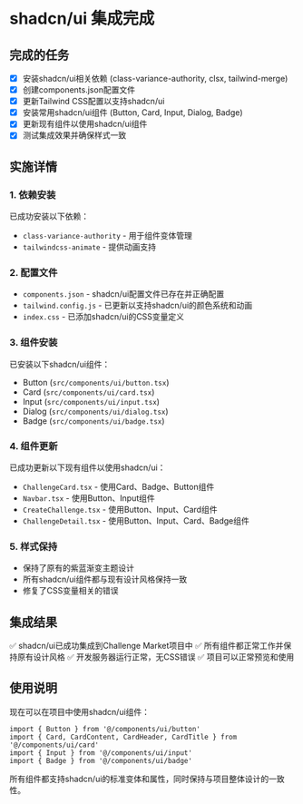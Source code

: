 # shadcn/ui 集成完成

## 完成的任务
- [x] 安装shadcn/ui相关依赖 (class-variance-authority, clsx, tailwind-merge)
- [x] 创建components.json配置文件
- [x] 更新Tailwind CSS配置以支持shadcn/ui
- [x] 安装常用shadcn/ui组件 (Button, Card, Input, Dialog, Badge)
- [x] 更新现有组件以使用shadcn/ui组件
- [x] 测试集成效果并确保样式一致

## 实施详情

### 1. 依赖安装
已成功安装以下依赖：
- `class-variance-authority` - 用于组件变体管理
- `tailwindcss-animate` - 提供动画支持

### 2. 配置文件
- `components.json` - shadcn/ui配置文件已存在并正确配置
- `tailwind.config.js` - 已更新以支持shadcn/ui的颜色系统和动画
- `index.css` - 已添加shadcn/ui的CSS变量定义

### 3. 组件安装
已安装以下shadcn/ui组件：
- Button (`src/components/ui/button.tsx`)
- Card (`src/components/ui/card.tsx`)
- Input (`src/components/ui/input.tsx`)
- Dialog (`src/components/ui/dialog.tsx`)
- Badge (`src/components/ui/badge.tsx`)

### 4. 组件更新
已成功更新以下现有组件以使用shadcn/ui：
- `ChallengeCard.tsx` - 使用Card、Badge、Button组件
- `Navbar.tsx` - 使用Button、Input组件
- `CreateChallenge.tsx` - 使用Button、Input、Card组件
- `ChallengeDetail.tsx` - 使用Button、Input、Card、Badge组件

### 5. 样式保持
- 保持了原有的紫蓝渐变主题设计
- 所有shadcn/ui组件都与现有设计风格保持一致
- 修复了CSS变量相关的错误

## 集成结果
✅ shadcn/ui已成功集成到Challenge Market项目中
✅ 所有组件都正常工作并保持原有设计风格
✅ 开发服务器运行正常，无CSS错误
✅ 项目可以正常预览和使用

## 使用说明
现在可以在项目中使用shadcn/ui组件：
```tsx
import { Button } from '@/components/ui/button'
import { Card, CardContent, CardHeader, CardTitle } from '@/components/ui/card'
import { Input } from '@/components/ui/input'
import { Badge } from '@/components/ui/badge'
```

所有组件都支持shadcn/ui的标准变体和属性，同时保持与项目整体设计的一致性。